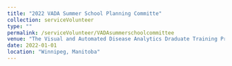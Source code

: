 ```yaml
---
title: "2022 VADA Summer School Planning Committe"
collection: serviceVolunteer
type: ""
permalink: /serviceVolunteer/VADAsummerschoolcommittee
venue: "The Visual and Automated Disease Analytics Draduate Training Program, George and Fay Yee Centre ofr Healthcare Innovation, Rady Faculty of Health Sciences, University of Manitoba"
date: 2022-01-01
location: "Winnipeg, Manitoba"
---
```

